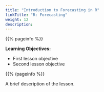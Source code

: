 ```yaml
---
title: "Introduction to Forecasting in R"
linkTitle: "R: Forecasting"
weight: 12
description:
---
```


{{% pageinfo %}}

**Learning Objectives:**
* First lesson objective
* Second lesson objective

{{% /pageinfo %}}

A brief description of the lesson.
